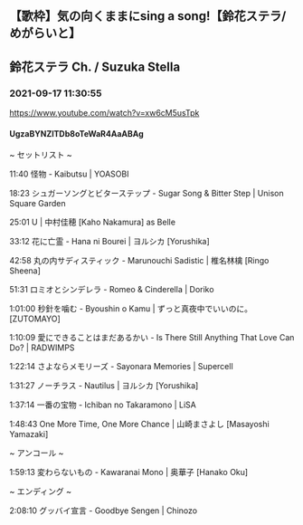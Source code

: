 ## 【歌枠】気の向くままにsing a song!【鈴花ステラ/めがらいと】
## 鈴花ステラ Ch. / Suzuka Stella
### 2021-09-17 11:30:55
https://www.youtube.com/watch?v=xw6cM5usTpk
#### UgzaBYNZlTDb8oTeWaR4AaABAg
~ セットリスト ~

11:40	怪物 - Kaibutsu | YOASOBI

18:23	シュガーソングとビターステップ - Sugar Song & Bitter Step | Unison Square Garden

25:01	U | 中村佳穂 [Kaho Nakamura] as Belle

33:12	花に亡霊 - Hana ni Bourei | ヨルシカ [Yorushika]

42:58	丸の内サディスティック - Marunouchi Sadistic | 椎名林檎 [Ringo Sheena]

51:31	ロミオとシンデレラ - Romeo & Cinderella | Doriko

1:01:00	秒針を噛む - Byoushin o Kamu | ずっと真夜中でいいのに。[ZUTOMAYO]

1:10:09	愛にできることはまだあるかい - Is There Still Anything That Love Can Do? | RADWIMPS

1:22:14	さよならメモリーズ - Sayonara Memories | Supercell

1:31:27	ノーチラス - Nautilus | ヨルシカ [Yorushika]

1:37:14	一番の宝物 - Ichiban no Takaramono | LiSA

1:48:43	One More Time, One More Chance | 山崎まさよし [Masayoshi Yamazaki]



~ アンコール ~

1:59:13	変わらないもの - Kawaranai Mono | 奥華子 [Hanako Oku]



~ エンディング ~

2:08:10	グッバイ宣言 - Goodbye Sengen | Chinozo

